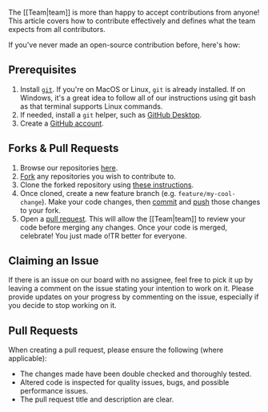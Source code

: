 The [[Team|team]] is more than happy to accept contributions from anyone! This article covers how to contribute effectively and defines what the team expects from all contributors.

If you've never made an open-source contribution before, here's how:

## Prerequisites

1. Install [`git`](https://git-scm.com/book/en/v2/Getting-Started-Installing-Git). If you're on MacOS or Linux, `git` is already installed. If on Windows, it's a great idea to follow all of our instructions using git bash as that terminal supports Linux commands.
2. If needed, install a `git` helper, such as [GitHub Desktop](https://github.com/apps/desktop).
3. Create a [GitHub account](https://github.com/signup).

## Forks & Pull Requests

1. Browse our repositories [here](https://github.com/osu-tournament-rating).
2. [Fork](https://docs.github.com/en/pull-requests/collaborating-with-pull-requests/working-with-forks/fork-a-repo#forking-a-repository) any repositories you wish to contribute to.
3. Clone the forked repository using [these instructions](https://docs.github.com/en/pull-requests/collaborating-with-pull-requests/working-with-forks/fork-a-repo#cloning-your-forked-repository).
4. Once cloned, create a new feature branch (e.g. `feature/my-cool-change`). Make your code changes, then [commit](https://www.w3schools.com/git/git_commit.asp) and [push](https://docs.github.com/en/get-started/using-git/pushing-commits-to-a-remote-repository) those changes to your fork.
5. Open a [pull request](https://docs.github.com/en/pull-requests/collaborating-with-pull-requests/proposing-changes-to-your-work-with-pull-requests/creating-a-pull-request-from-a-fork). This will allow the [[Team|team]] to review your code before merging any changes. Once your code is merged, celebrate! You just made o!TR better for everyone.

## Claiming an Issue

If there is an issue on our board with no assignee, feel free to pick it up by leaving a comment on the issue stating your intention to work on it. Please provide updates on your progress by commenting on the issue, especially if you decide to stop working on it.

## Pull Requests

When creating a pull request, please ensure the following (where applicable):

- The changes made have been double checked and thoroughly tested.
- Altered code is inspected for quality issues, bugs, and possible performance issues.
- The pull request title and description are clear.